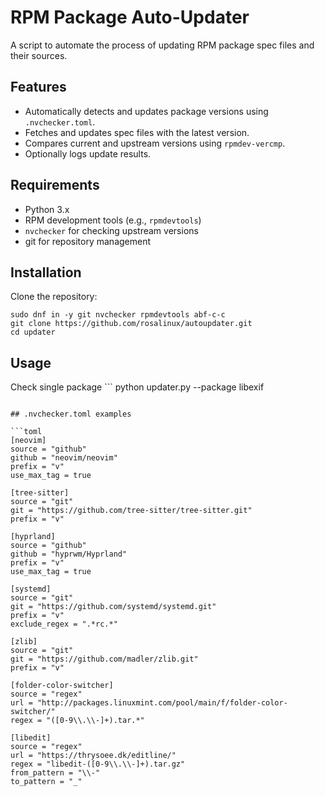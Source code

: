 # RPM Package Auto-Updater

A script to automate the process of updating RPM package spec files and their sources.

## Features
- Automatically detects and updates package versions using `.nvchecker.toml`.
- Fetches and updates spec files with the latest version.
- Compares current and upstream versions using `rpmdev-vercmp`.
- Optionally logs update results.

## Requirements
- Python 3.x
- RPM development tools (e.g., `rpmdevtools`)
- `nvchecker` for checking upstream versions
- git for repository management

## Installation
Clone the repository:
   ```
   sudo dnf in -y git nvchecker rpmdevtools abf-c-c
   git clone https://github.com/rosalinux/autoupdater.git
   cd updater

   ```

## Usage

Check single package
    ```
   python updater.py --package libexif
   ```

## .nvchecker.toml examples

```toml
[neovim]
source = "github"
github = "neovim/neovim"
prefix = "v"
use_max_tag = true

[tree-sitter]
source = "git"
git = "https://github.com/tree-sitter/tree-sitter.git"
prefix = "v"

[hyprland]
source = "github"
github = "hyprwm/Hyprland"
prefix = "v"
use_max_tag = true

[systemd]
source = "git"
git = "https://github.com/systemd/systemd.git"
prefix = "v"
exclude_regex = ".*rc.*"

[zlib]
source = "git"
git = "https://github.com/madler/zlib.git"
prefix = "v"

[folder-color-switcher]
source = "regex"
url = "http://packages.linuxmint.com/pool/main/f/folder-color-switcher/"
regex = "([0-9\\.\\-]+).tar.*"

[libedit]
source = "regex"
url = "https://thrysoee.dk/editline/"
regex = "libedit-([0-9\\.\\-]+).tar.gz"
from_pattern = "\\-"
to_pattern = "_"

